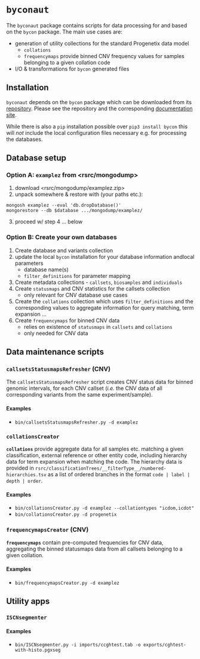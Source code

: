 # `byconaut`

The `byconaut` package contains scripts for data processing for and based on the
`bycon` package. The main use cases are:

* generation of utility collections for the standard Progenetix data model
    - `collations`
    - `frequencymaps` provide binned CNV frequency values for samples belonging
      to a given collation code
* I/O & transformations for `bycon` generated files

## Installation

`byconaut` depends on the `bycon` package which can be downloaded from its
[repository](http://github.com/progenetix/bycon/). Please see the repository
and the corresponding [documentation site](http://bycon.progenetix.org).

While there is also a `pip` installation possible over `pip3 install bycon`
this will _not_ include the local configuration files necessary e.g. for
processing the databases.

## Database setup

### Option A: `examplez` from <rsrc/mongodump>

1. download <rsrc/mongodump/examplez.zip>
2. unpack somewhere & restore with (your paths etc.):
```
mongosh examplez --eval 'db.dropDatabase()'
mongorestore --db $database .../mongodump/examplez/
```
3. proceed w/ step 4 ... below

### Option B: Create your own databases

1. Create database and variants collection
2. update the local `bycon` installation for your database information andlocal parameters
    * database name(s)
    * `filter_definitions` for parameter mapping
3. Create metadata collections - `callsets`, `biosamples` and `individuals`
4. Create `statusmaps` and CNV statistics for the callsets collection
    * only relevant for CNV database use cases
5. Create the `collations` collection which uses `filter_definitions` and the
   corresponding values to aggregate information for query matching, term expansion ...
6. Create `frequencymaps` for binned CNV data
    * relies on existence of `statusmaps` in `callsets` and `collations`
    * only needed for CNV data

## Data maintenance scripts

### `callsetsStatusmapsRefresher` (CNV)

The `callsetsStatusmapsRefresher` script creates CNV status data for binned
genomic intervals, for each CNV callset (_i.e._ the CNV data of all corresponding
variants from the same experiment/sample).


#### Examples

* `bin/callsetsStatusmapsRefresher.py -d examplez`

### `collationsCreator`

**`collations`** provide aggregate data for all samples etc. matching a given
classification, external reference or other entity code, including hierarchy
data for term expansion when matching the code. The hierarchy data is provided
in `rsrc/classificationTrees/__filterType__/numbered-hierarchies.tsv` as a list
of ordered branches in the format `code | label | depth | order`.

#### Examples

* `bin/collationsCreator.py -d examplez --collationtypes "icdom,icdot"`
* `bin/collationsCreator.py -d progenetix`

### `frequencymapsCreator` (CNV)

**`frequencymaps`** contain pre-computed frequencies for CNV data, aggregating
the binned statusmaps data from all callsets belonging to a given collation.

#### Examples

* `bin/frequencymapsCreator.py -d examplez`

## Utility apps

### `ISCNsegmenter`

#### Examples

* `bin/ISCNsegmenter.py -i imports/ccghtest.tab -o exports/cghtest-with-histo.pgxseg`
